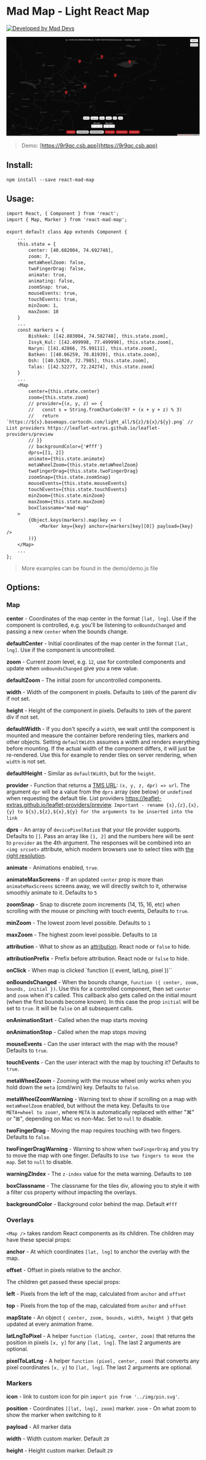 # Mad Map - Light React Map

[![Developed by Mad Devs](https://maddevs.io/badge-dark.svg)](https://maddevs.io)
&nbsp;

![](MadMap.jpg)

> Demo: [https://9r9qc.csb.app](https://9r9qc.csb.app)

## Install:
    npm install --save react-mad-map

## Usage:
    import React, { Component } from 'react';
    import { Map, Marker } from 'react-mad-map';

    export default class App extends Component {
        ...
        this.state = {
            center: [40.682004, 74.692748],
            zoom: 7,
            metaWheelZoom: false,
            twoFingerDrag: false,
            animate: true,
            animating: false,
            zoomSnap: true,
            mouseEvents: true,
            touchEvents: true,
            minZoom: 1,
            maxZoom: 18
        }
        ...
        const markers = {
            Bishkek: [[42.883004, 74.582748], this.state.zoom],
            Issyk_Kul: [[42.499998, 77.499998], this.state.zoom],
            Naryn: [[41.42866, 75.99111], this.state.zoom],
            Batken: [[40.06259, 70.81939], this.state.zoom],
            Osh: [[40.52828, 72.7985], this.state.zoom],
            Talas: [[42.52277, 72.24274], this.state.zoom]
        }
        ...
        <Map
            center={this.state.center}
            zoom={this.state.zoom}
            // provider={(x, y, z) => {
            //   const s = String.fromCharCode(97 + (x + y + z) % 3)
            //   return `https://${s}.basemaps.cartocdn.com/light_all/${z}/${x}/${y}.png` // List providers https://leaflet-extras.github.io/leaflet-providers/preview
            // }}
            // backgroundColor={'#fff'}
            dprs={[1, 2]}
            animate={this.state.animate}
            metaWheelZoom={this.state.metaWheelZoom}
            twoFingerDrag={this.state.twoFingerDrag}
            zoomSnap={this.state.zoomSnap}
            mouseEvents={this.state.mouseEvents}
            touchEvents={this.state.touchEvents}
            minZoom={this.state.minZoom}
            maxZoom={this.state.maxZoom}
            boxClassname="mad-map"
        >
            {Object.keys(markers).map(key => (
                <Marker key={key} anchor={markers[key][0]} payload={key} />
            ))}
        </Map>
        ...
    };

> More examples can be found in the demo/demo.js file
## Options:

### Map

**center** - Coordinates of the map center in the format `[lat, lng]`. Use if the component is controlled, e.g. you'll be listening to `onBoundsChanged` and passing a new `center` when the bounds change.

**defaultCenter** - Initial coordinates of the map center in the format `[lat, lng]`. Use if the component is uncontrolled.

**zoom** - Current zoom level, e.g. `12`, use for controlled components and update when `onBoundsChanged` give you a new value.

**defaultZoom** - The initial zoom for uncontrolled components.

**width** - Width of the component in pixels. Defaults to `100%` of the parent div if not set.

**height** - Height of the component in pixels. Defaults to `100%` of the parent div if not set.

**defaultWidth** - If you don't specify a `width`, we wait until the component is mounted and measure the container before rendering tiles, markers and other objects. Setting `defaultWidth` assumes a width and renders everything before mounting. If the actual width of the component differs, it will just be re-rendered. Use this for example to render tiles on server rendering, when `width` is not set.

**defaultHeight** - Similar as `defaultWidth`, but for the `height`.

**provider** - Function that returns a [TMS URL](https://wiki.openstreetmap.org/wiki/TMS): `(x, y, z, dpr) => url`. The argument `dpr` will be a value from the `dprs` array (see below) or `undefined` when requesting the default tile. List providers https://leaflet-extras.github.io/leaflet-providers/preview. `Important - rename {s},{z},{x},{y} to ${s},${z},${x},${y} for the arguments to be inserted into the link`

**dprs** - An array of `devicePixelRatio`s that your tile provider supports. Defaults to `[]`. Pass an array like `[1, 2]` and the numbers here will be sent to `provider` as the 4th argument. The responses will be combined into an `<img srcset>` attribute, which modern browsers use to select tiles with [the right resolution](https://developer.mozilla.org/en-US/docs/Learn/HTML/Multimedia_and_embedding/Responsive_images#Resolution_switching_Same_size_different_resolutions).

**animate** - Animations enabled, `true`.

**animateMaxScreens** - If an updated `center` prop is more than `animateMaxScreens` screens away, we will directly switch to it, otherwise smoothly animate to it. Defaults to `5`

**zoomSnap** - Snap to discrete zoom increments (14, 15, 16, etc) when scrolling with the mouse or pinching with touch events, Defaults to `true`.

**minZoom** - The lowest zoom level possible. Defaults to `1`

**maxZoom** - The highest zoom level possible. Defaults to `18`

**attribution** - What to show as an [attribution](https://www.openstreetmap.org/copyright). React node or `false` to hide.

**attributionPrefix** - Prefix before attribution. React node or `false` to hide.

**onClick** - When map is clicked `function ({ event, latLng, pixel })``

**onBoundsChanged** - When the bounds change, `function ({ center, zoom, bounds, initial })`. Use this for a controlled component, then set `center` and `zoom` when it's called. This callback also gets called on the initial mount (when the first bounds become known). In this case the prop `initial` will be set to `true`. It will be `false` on all subsequent calls.

**onAnimationStart** - Called when the map starts moving

**onAnimationStop** - Called when the map stops moving

**mouseEvents** - Can the user interact with the map with the mouse? Defaults to `true`.

**touchEvents** - Can the user interact with the map by touching it? Defaults to `true`.

**metaWheelZoom** - Zooming with the mouse wheel only works when you hold down the `meta` (cmd/win) key. Defaults to `false`.

**metaWheelZoomWarning** - Warning text to show if scrolling on a map with `metaWheelZoom` enabled, but without the meta key. Defaults to `Use META+wheel to zoom!`, where `META` is automatically replaced with either "⌘" or "⊞", depending on Mac vs non-Mac. Set to `null` to disable.

**twoFingerDrag** - Moving the map requires touching with two fingers. Defaults to `false`.

**twoFingerDragWarning** - Warning to show when `twoFingerDrag` and you try to move the map with one finger. Defaults to `Use two fingers to move the map`. Set to `null` to disable.

**warningZIndex** - The `z-index` value for the meta warning. Defaults to `100`

**boxClassname** - The classname for the tiles div, allowing you to style it with a filter css property without impacting the overlays.

**backgroundColor** - Background color behind the map. Default `#fff`

### Overlays

`<Map />` takes random React components as its children. The children may have these special props:

**anchor** - At which coordinates `[lat, lng]` to anchor the overlay with the map.

**offset** - Offset in pixels relative to the anchor.

The children get passed these special props:

**left** - Pixels from the left of the map, calculated from `anchor` and `offset`

**top** - Pixels from the top of the map, calculated from `anchor` and `offset`

**mapState** - An object `{ center, zoom, bounds, width, height }` that gets updated at every animation frame.

**latLngToPixel** - A helper `function (latLng, center, zoom)` that returns the position in pixels `[x, y]` for any `[lat, lng]`. The last 2 arguments are optional.

**pixelToLatLng** - A helper `function (pixel, center, zoom)` that converts any pixel coordinates `[x, y]` to `[lat, lng]`. The last 2 arguments are optional.

### Markers

**icon** - link to custom icon for pin `import pin from '../img/pin.svg'`.

**position** - Coordinates `[[lat, lng], zoom]` marker. `zoom` - On what zoom to show the marker when switching to it

**payload** - All marker data

**width** - Width custom marker. Default `20`

**height** - Height custom marker. Default `29`